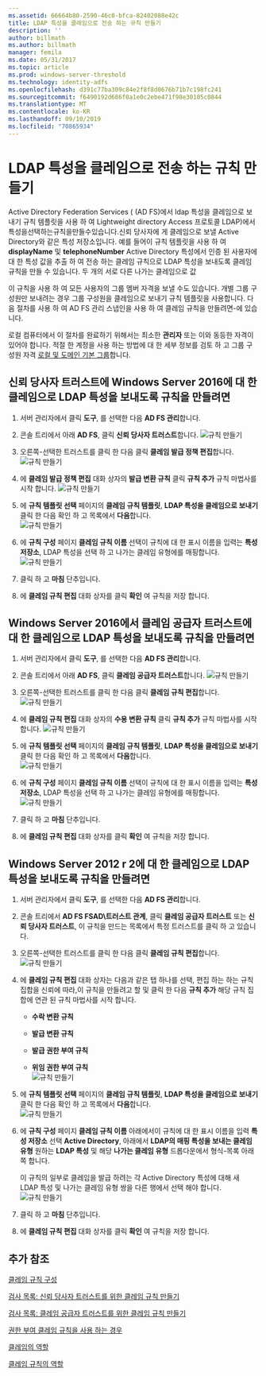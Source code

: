 ```yaml
---
ms.assetid: 66664b80-2590-46c0-bfca-82402088e42c
title: LDAP 특성을 클레임으로 전송 하는 규칙 만들기
description: ''
author: billmath
ms.author: billmath
manager: femila
ms.date: 05/31/2017
ms.topic: article
ms.prod: windows-server-threshold
ms.technology: identity-adfs
ms.openlocfilehash: d391c77ba309c84e2f8f8d0676b71b7c198fc241
ms.sourcegitcommit: f6490192d686f0a1e0c2ebe471f98e30105c0844
ms.translationtype: MT
ms.contentlocale: ko-KR
ms.lasthandoff: 09/10/2019
ms.locfileid: "70865934"
---
```

# <a name="create-a-rule-to-send-ldap-attributes-as-claims"></a>LDAP 특성을 클레임으로 전송 하는 규칙 만들기


Active Directory Federation Services \( \(AD FS\)에서 ldap 특성을 클레임으로 보내기 규칙 템플릿을 사용 하 여 Lightweight directory Access 프로토콜 LDAP\)에서특성을선택하는규칙을만들수있습니다.신뢰 당사자에 게 클레임으로 보낼 Active Directory와 같은 특성 저장소입니다. 예를 들어이 규칙 템플릿을 사용 하 여 **displayName** 및 **telephoneNumber** Active Directory 특성에서 인증 된 사용자에 대 한 특성 값을 추출 하 여 전송 하는 클레임 규칙으로 LDAP 특성을 보내도록 클레임 규칙을 만들 수 있습니다. 두 개의 서로 다른 나가는 클레임으로 값  
  
이 규칙을 사용 하 여 모든 사용자의 그룹 멤버 자격을 보낼 수도 있습니다. 개별 그룹 구성원만 보내려는 경우 그룹 구성원을 클레임으로 보내기 규칙 템플릿을 사용합니다. 다음 절차를 사용 하 여 AD FS 관리 스냅인을 사용 하 여 클레임 규칙을 만들려면\-에 있습니다.  
  
로컬 컴퓨터에서 이 절차를 완료하기 위해서는 최소한 **관리자** 또는 이와 동등한 자격이 있어야 합니다.  적절 한 계정을 사용 하는 방법에 대 한 세부 정보를 검토 하 고 그룹 구성원 자격 [로컬 및 도메인 기본 그룹](https://go.microsoft.com/fwlink/?LinkId=83477)합니다.  

## <a name="to-create-a-rule-to-send-ldap-attributes-as-claims-for-a-relying-party-trust-in-windows-server-2016"></a>신뢰 당사자 트러스트에 Windows Server 2016에 대 한 클레임으로 LDAP 특성을 보내도록 규칙을 만들려면 

1.  서버 관리자에서 클릭 **도구**, 를 선택한 다음 **AD FS 관리**합니다.  
  
2.  콘솔 트리에서 아래 **AD FS**, 클릭 **신뢰 당사자 트러스트**합니다. 
![규칙 만들기](media/Create-a-Rule-to-Pass-Through-or-Filter-an-Incoming-Claim/claimrule9.PNG)  
  
3.  오른쪽\-선택한 트러스트를 클릭 한 다음 클릭 **클레임 발급 정책 편집**합니다.
![규칙 만들기](media/Create-a-Rule-to-Pass-Through-or-Filter-an-Incoming-Claim/claimrule10.PNG)   
  
4.  에 **클레임 발급 정책 편집** 대화 상자의 **발급 변환 규칙** 클릭 **규칙 추가** 규칙 마법사를 시작 합니다. 
![규칙 만들기](media/Create-a-Rule-to-Pass-Through-or-Filter-an-Incoming-Claim/claimrule11.PNG)    

5.  에 **규칙 템플릿 선택** 페이지의 **클레임 규칙 템플릿**,  **LDAP 특성을 클레임으로 보내기** 클릭 한 다음 확인 하 고 목록에서 **다음**합니다.  
![규칙 만들기](media/Create-a-Rule-to-Send-LDAP-Attributes-as-Claims/ldap1.PNG)    

6.  에 **규칙 구성** 페이지 **클레임 규칙 이름** 선택이 규칙에 대 한 표시 이름을 입력는 **특성 저장소**, LDAP 특성을 선택 하 고 나가는 클레임 유형에를 매핑합니다. 
![규칙 만들기](media/Create-a-Rule-to-Send-LDAP-Attributes-as-Claims/ldap2.PNG)    

7.  클릭 하 고 **마침** 단추입니다.  
  
8.  에 **클레임 규칙 편집** 대화 상자를 클릭 **확인** 여 규칙을 저장 합니다.
  
## <a name="to-create-a-rule-to-send-ldap-attributes-as-claims-for-a-claims-provider-trust-in-windows-server-2016"></a>Windows Server 2016에서 클레임 공급자 트러스트에 대 한 클레임으로 LDAP 특성을 보내도록 규칙을 만들려면 
  
1.  서버 관리자에서 클릭 **도구**, 를 선택한 다음 **AD FS 관리**합니다.  
  
2.  콘솔 트리에서 아래 **AD FS**, 클릭 **클레임 공급자 트러스트**합니다. 
![규칙 만들기](media/Create-a-Rule-to-Pass-Through-or-Filter-an-Incoming-Claim/claimrule1.PNG)  
  
3.  오른쪽\-선택한 트러스트를 클릭 한 다음 클릭 **클레임 규칙 편집**합니다.
![규칙 만들기](media/Create-a-Rule-to-Pass-Through-or-Filter-an-Incoming-Claim/claimrule2.PNG)   
  
4.  에 **클레임 규칙 편집** 대화 상자의 **수용 변환 규칙** 클릭 **규칙 추가** 규칙 마법사를 시작 합니다.
![규칙 만들기](media/Create-a-Rule-to-Pass-Through-or-Filter-an-Incoming-Claim/claimrule3.PNG)    

5.  에 **규칙 템플릿 선택** 페이지의 **클레임 규칙 템플릿**,  **LDAP 특성을 클레임으로 보내기** 클릭 한 다음 확인 하 고 목록에서 **다음**합니다.  
![규칙 만들기](media/Create-a-Rule-to-Send-LDAP-Attributes-as-Claims/ldap1.PNG)       

6.  에 **규칙 구성** 페이지 **클레임 규칙 이름** 선택이 규칙에 대 한 표시 이름을 입력는 **특성 저장소**, LDAP 특성을 선택 하 고 나가는 클레임 유형에를 매핑합니다. 
![규칙 만들기](media/Create-a-Rule-to-Send-LDAP-Attributes-as-Claims/ldap2.PNG)      

7.  클릭 하 고 **마침** 단추입니다.  
  
8.  에 **클레임 규칙 편집** 대화 상자를 클릭 **확인** 여 규칙을 저장 합니다.  

 
  
## <a name="to-create-a-rule-to-send-ldap-attributes-as-claims-for-windows-server-2012-r2"></a>Windows Server 2012 r 2에 대 한 클레임으로 LDAP 특성을 보내도록 규칙을 만들려면  
  
1.  서버 관리자에서 클릭 **도구**, 를 선택한 다음 **AD FS 관리**합니다.  
  
2.  콘솔 트리에서 **AD FS FSAD\\트러스트 관계**, 클릭 **클레임 공급자 트러스트** 또는 **신뢰 당사자 트러스트**, 이 규칙을 만드는 목록에서 특정 트러스트를 클릭 하 고 있습니다.  
  
3.  오른쪽\-선택한 트러스트를 클릭 한 다음 클릭 **클레임 규칙 편집**합니다.
![규칙 만들기](media/Create-a-Rule-to-Pass-Through-or-Filter-an-Incoming-Claim/claimrule6.PNG)  
  
4.  에 **클레임 규칙 편집** 대화 상자는 다음과 같은 탭 하나를 선택, 편집 하는 하는 규칙 집합을 신뢰에 따라,이 규칙을 만들려고 할 및 클릭 한 다음 **규칙 추가** 해당 규칙 집합에 연관 된 규칙 마법사를 시작 합니다.  
  
    -   **수락 변환 규칙**  
  
    -   **발급 변환 규칙**  
  
    -   **발급 권한 부여 규칙**  
  
    -   **위임 권한 부여 규칙**  
![규칙 만들기](media/Create-a-Rule-to-Permit-All-Users/permitall5.PNG) 
  
5.  에 **규칙 템플릿 선택** 페이지의 **클레임 규칙 템플릿**,  **LDAP 특성을 클레임으로 보내기** 클릭 한 다음 확인 하 고 목록에서 **다음**합니다.  
![규칙 만들기](media/Create-a-Rule-to-Send-LDAP-Attributes-as-Claims/ldap3.PNG)  
  
6.  에 **규칙 구성** 페이지 **클레임 규칙 이름** 아래에서이 규칙에 대 한 표시 이름을 입력 **특성 저장소** 선택 **Active Directory**, 아래에서 **LDAP의 매핑 특성을 보내는 클레임 유형** 원하는 **LDAP 특성** 및 해당 **나가는 클레임 유형** 드롭다운에서 형식\-목록 아래쪽 합니다.  
  
    이 규칙의 일부로 클레임을 발급 하려는 각 Active Directory 특성에 대해 새 LDAP 특성 및 나가는 클레임 유형 쌍을 다른 행에서 선택 해야 합니다.  
![규칙 만들기](media/Create-a-Rule-to-Send-LDAP-Attributes-as-Claims/ldap4.PNG)    
7.  클릭 하 고 **마침** 단추입니다.  
  
8.  에 **클레임 규칙 편집** 대화 상자를 클릭 **확인** 여 규칙을 저장 합니다.  

## <a name="additional-references"></a>추가 참조 
[클레임 규칙 구성](Configure-Claim-Rules.md)  
 
[검사 목록: 신뢰 당사자 트러스트를 위한 클레임 규칙 만들기](https://technet.microsoft.com/library/ee913578.aspx)  

[검사 목록: 클레임 공급자 트러스트를 위한 클레임 규칙 만들기](https://technet.microsoft.com/library/ee913564.aspx)  
  
[권한 부여 클레임 규칙을 사용 하는 경우](../../ad-fs/technical-reference/When-to-Use-an-Authorization-Claim-Rule.md)  

[클레임의 역할](../../ad-fs/technical-reference/The-Role-of-Claims.md)  
  
[클레임 규칙의 역할](../../ad-fs/technical-reference/The-Role-of-Claim-Rules.md)  
